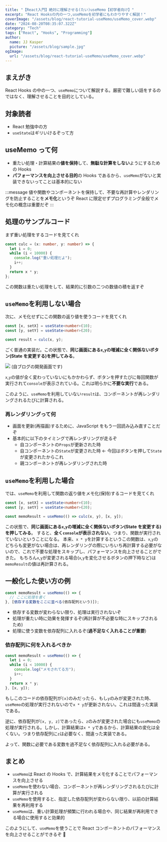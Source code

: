 ```yaml
---
title: "【React入門】絶対に理解させる(たい)useMemo【初学者向け】"
excerpt: "React Hooksの内の一つ,useMemoを初学者にもわかりやすく解説！"
coverImage: "/assets/blog/react-tutorial-useMemo/useMemo_cover.webp"
date: "2024-08-20T08:35:07.322Z"
category: "Tech"
tags: ["React", "Hooks", "Programming"]
author:
  name: JJ Kasper
  picture: "/assets/blog/sample.jpg"
ogImage:
  url: "/assets/blog/react-tutorial-useMemo/useMemo_cover.webp"
---
```


## まえがき

React Hooks の中の一つ、`useMemo`について解説する。厳密で難しい話をするのではなく、理解させることを目的としている。

## 対象読者

- React 勉強中の方
- `useState`はギリいけるぞって方

## useMemo って何

- 重たい処理・計算結果の**値を保持**して、**無駄な計算をしない**ようにするための Hooks
- **パフォーマンスを向上させる目的**の Hooks であるから、`useMemo`がないと実装できないってことは基本的にない

:::message
値や関数やコンポーネントを保持して、不要な再計算やレンダリングを防止することを**メモ化**というぞ React に限定せずプログラミング全般でメモ化の概念は重要だぞ
:::

## 処理のサンプルコード

まず重い処理をするコードを見てくれ

```ts
const culc = (x: number, y: number) => {
  let i = 0;
  while (i < 10000) {
    console.log("重い処理だよ");
    i++;
  }
  return x * y;
};
```

この関数は重たい処理をして、結果的に引数の二つの数値の積を返すぞ

## `useMemo`を利用しない場合

次に、メモ化せずにこの関数の返り値を使うコードを見てくれ

```ts
const [x, setX] = useState<number>(10);
const [y, setY] = useState<number>(20);

const result = culc(x, y);
```

ごく普通の実装だ。この状態で、**同じ画面にある`x`,`y`の増減に全く関係ないボタン(State を変更する)を押してみる**。

![](https://storage.googleapis.com/zenn-user-upload/1e0f5c2236f3-20240820.png)
(自ブログの開発画面です)

`x`,`y`の値が全く変わっていないにもかかわらず、ボタンを押すたびに毎回関数が実行されて`console`が表示されている。これは明らかに**不要な実行**である。

このように、`useMemo`を利用していない`result`は、コンポーネントが再レンダリングされるたびに計算される。

### 再レンダリングって何

- 画面を更新(再描画)するために、JavaScript をもう一回読み込み直すことだぞ
- 基本的に以下のタイミングで再レンダリングが走るぞ
  - 自コンポーネントの`Props`が更新された時
  - 自コンポーネントの`State`が変更された時 ← 今回はボタンを押して`State`が変更されたからこれ
  - 親コンポーネントが再レンダリングされた時

## `useMemo`を利用した場合

では、`useMemo`を利用して関数の返り値をメモ化(保持)するコードを見てくれ

```ts
const [x, setX] = useState<number>(10);
const [y, setY] = useState<number>(20);

const memoResult = useMemo(() => culc(x, y), [x, y]);
```

この状態で、**同じ画面にある`x`,`y`の増減に全く関係ないボタン(State を変更する)を押してみる**。
すると、**全く`console`が表示されない**。つまり、関数が実行されていないということになる。
本来、`x * y`を計算するというこの関数は、`x`,`y`のどちらも変更がない場合は、再レンダリングの際にいちいち再計算する必要がないので、これで不要な処理をスキップし、パフォーマンスを向上させることができた。
もちろん`x`,`y`が変更される場合(`x`,`y`を変化させるボタンの押下時など)は`memoResult`の値は再計算される。

## 一般化した使い方の例

```ts
const memoResult = useMemo(() => {
  // ここに処理を書く
}, [依存する変数をここに並べる(依存配列という)]);
```

- 依存する変数が変わらない限り、処理は実行されないぞ
- 処理が重たい時に効果を発揮するぞ(再計算が不必要な時にスキップされるため)
- 処理に使う変数を依存配列に入れるぞ(**過不足なく入れることが重要**)

### 依存配列に何を入れるべきか

```ts
const memoResult = useMemo(() => {
  let i = 0;
  while (i < 10000) {
    console.log("メモされてる方");
    i++;
  }
  return x * y;
}, [x, y]);
```

もしこのコードの依存配列が`[x]`のみだったら、もし`y`のみが変更された時、`useMemo`の処理が実行されないので`x * y`が更新されない。これは間違った実装である。

逆に、依存配列が`[x, y, z]`であったら、`z`のみが変更された場合にも`useMemo`の処理が実行される。しかし、計算結果は`x * y`であるから、計算結果の変化は全くない。つまり依存配列に`z`は必要なく、間違った実装である。

よって、関数に必要である変数を過不足なく依存配列に入れる必要がある。

## まとめ

- `useMemo`は React の Hooks で、計算結果をメモ化することでパフォーマンスを向上させる
- `useMemo`を使わない場合、コンポーネントが再レンダリングされるたびに計算が実行される
- `useMemo`を使用すると、指定した依存配列が変わらない限り、以前の計算結果を再利用する
- `useMemo`は、重い計算処理が頻繁に行われる場合や、同じ結果が再利用できる場合に使用すると効果的

このようにして、`useMemo`を使うことで React コンポーネントのパフォーマンスを向上させることができるぞ 🚗
